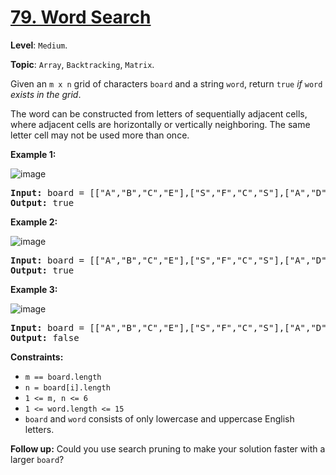 # [79. Word Search](https://leetcode.com/problems/word-search/)

**Level**: `Medium`.

**Topic**: `Array`, `Backtracking`, `Matrix`.

Given an <code>m x n</code> grid of characters <code>board</code> and a string <code>word</code>, return <code>true</code> <em>if</em> <code>word</code> <em>exists in the grid</em>.

The word can be constructed from letters of sequentially adjacent cells, where adjacent cells are horizontally or vertically neighboring. The same letter cell may not be used more than once.

<strong>Example 1:</strong>

<img alt="image" src="https://assets.leetcode.com/uploads/2020/11/04/word2.jpg">

<pre><strong>Input:</strong> board = [["A","B","C","E"],["S","F","C","S"],["A","D","E","E"]], word = "ABCCED"
<strong>Output:</strong> true
</pre>

<strong>Example 2:</strong>

<img alt="image" src="https://assets.leetcode.com/uploads/2020/11/04/word-1.jpg">

<pre><strong>Input:</strong> board = [["A","B","C","E"],["S","F","C","S"],["A","D","E","E"]], word = "SEE"
<strong>Output:</strong> true
</pre>

<strong>Example 3:</strong>

<img alt="image" src="https://assets.leetcode.com/uploads/2020/10/15/word3.jpg">

<pre><strong>Input:</strong> board = [["A","B","C","E"],["S","F","C","S"],["A","D","E","E"]], word = "ABCB"
<strong>Output:</strong> false
</pre>

<strong>Constraints:</strong>

<ul>
 <li><code>m == board.length</code></li>
 <li><code>n = board[i].length</code></li>
 <li><code>1 &lt;= m, n &lt;= 6</code></li>
 <li><code>1 &lt;= word.length &lt;= 15</code></li>
 <li><code>board</code> and <code>word</code> consists of only lowercase and uppercase English letters.</li>
</ul>

<strong>Follow up:</strong> Could you use search pruning to make your solution faster with a larger <code>board</code>?
